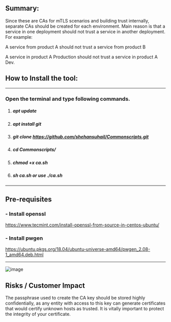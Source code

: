 ## Summary:                                                                                                       

Since these are CAs for mTLS scenarios and building trust internally, separate CAs should be created for each environment. Main reason is that a service in one deployment should not trust a service in another deployment.
For example:

A service from product A should not trust a service from product B

A service in product A Production should not trust a service in product A Dev.


## How to Install the tool:
---------------------------------------------------------------------------------------------------------------------------
### Open the terminal and type following commands.

1. ##### apt update
2. ##### apt install git
3. ##### git clone https://github.com/shehansuhail/Commonscripts.git
4. ##### cd Commonscripts/
5. ##### chmod +x ca.sh
6. ##### sh ca.sh or use ./ca.sh

---------------------------------------------------------------------------------------------------------------------------
## Pre-requisites 

### - Install openssl  
https://www.tecmint.com/install-openssl-from-source-in-centos-ubuntu/

### - Install pwgen

https://ubuntu.pkgs.org/18.04/ubuntu-universe-amd64/pwgen_2.08-1_amd64.deb.html

----------------------------------------------------------------------------------------------------------------------------

![image](https://user-images.githubusercontent.com/83179294/125737894-9c847fc9-c3b5-4fd3-bd53-efcd304d3c7d.png)


## Risks / Customer Impact                                                                                       

The passphrase used to create the CA key should be stored highly confidentially, as any entity with access to
this key can generate certificates that would certify unknown hosts as trusted. It is vitally important to 
protect the integrity of your certificate.

